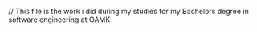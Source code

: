 // This file is the work i did during my studies for my Bachelors degree in software engineering at OAMK
